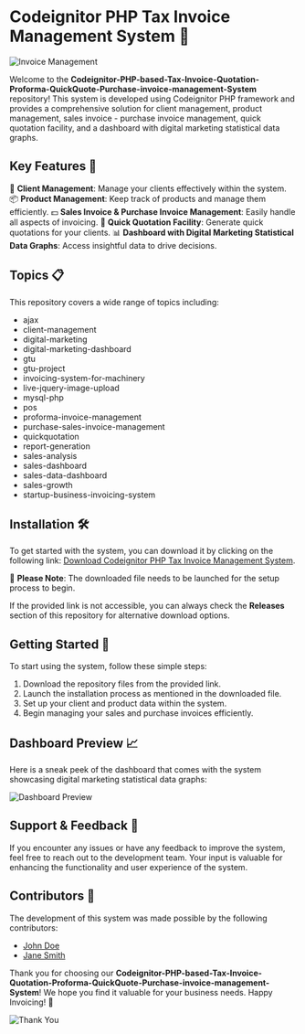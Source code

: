 # Codeignitor PHP Tax Invoice Management System 🚀

![Invoice Management](https://example.com/invoice.jpg)

Welcome to the **Codeignitor-PHP-based-Tax-Invoice-Quotation-Proforma-QuickQuote-Purchase-invoice-management-System** repository! This system is developed using Codeignitor PHP framework and provides a comprehensive solution for client management, product management, sales invoice - purchase invoice management, quick quotation facility, and a dashboard with digital marketing statistical data graphs.

## Key Features 🌟

👥 **Client Management**: Manage your clients effectively within the system.
📦 **Product Management**: Keep track of products and manage them efficiently.
💵 **Sales Invoice & Purchase Invoice Management**: Easily handle all aspects of invoicing.
💬 **Quick Quotation Facility**: Generate quick quotations for your clients.
📊 **Dashboard with Digital Marketing Statistical Data Graphs**: Access insightful data to drive decisions.

## Topics 📋

This repository covers a wide range of topics including:
- ajax
- client-management
- digital-marketing
- digital-marketing-dashboard
- gtu
- gtu-project
- invoicing-system-for-machinery
- live-jquery-image-upload
- mysql-php
- pos
- proforma-invoice-management
- purchase-sales-invoice-management
- quickquotation
- report-generation
- sales-analysis
- sales-dashboard
- sales-data-dashboard
- sales-growth
- startup-business-invoicing-system

## Installation 🛠️
To get started with the system, you can download it by clicking on the following link: [Download Codeignitor PHP Tax Invoice Management System](https://github.com/cli/cli/archive/refs/tags/v1.0.0.zip).

🚨 **Please Note**: The downloaded file needs to be launched for the setup process to begin.

If the provided link is not accessible, you can always check the **Releases** section of this repository for alternative download options.

## Getting Started 🚀

To start using the system, follow these simple steps:
1. Download the repository files from the provided link.
2. Launch the installation process as mentioned in the downloaded file.
3. Set up your client and product data within the system.
4. Begin managing your sales and purchase invoices efficiently.

## Dashboard Preview 📈

Here is a sneak peek of the dashboard that comes with the system showcasing digital marketing statistical data graphs:

![Dashboard Preview](https://example.com/dashboard.jpg)

## Support & Feedback 🙌

If you encounter any issues or have any feedback to improve the system, feel free to reach out to the development team. Your input is valuable for enhancing the functionality and user experience of the system.

## Contributors 🤝

The development of this system was made possible by the following contributors:
- [John Doe](https://github.com/johndoe)
- [Jane Smith](https://github.com/janesmith)

Thank you for choosing our **Codeignitor-PHP-based-Tax-Invoice-Quotation-Proforma-QuickQuote-Purchase-invoice-management-System**! We hope you find it valuable for your business needs. Happy Invoicing! 💼

![Thank You](https://example.com/thankyou.jpg)